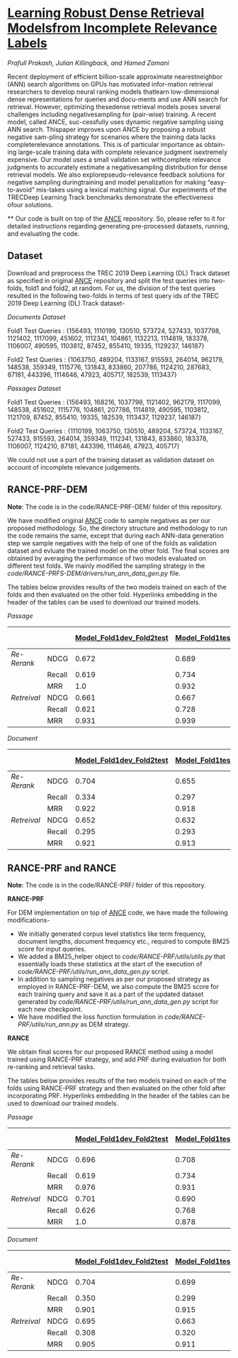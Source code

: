 # [Learning Robust Dense Retrieval Modelsfrom Incomplete Relevance Labels](https://github.com/purble/RANCE/)

*Prafull Prakash, Julian Killingback, and Hamed Zamani*

Recent deployment of efficient billion-scale approximate nearestneighbor (ANN) search algorithms on GPUs has motivated infor-mation retrieval researchers to develop neural ranking models thatlearn low-dimensional dense representations for queries and docu-ments and use ANN search for retrieval. However, optimizing thesedense retrieval models poses several challenges including negativesampling for (pair-wise) training. A recent model, called ANCE, suc-cessfully uses dynamic negative sampling using ANN search. Thispaper improves upon ANCE by proposing a robust negative sam-pling strategy for scenarios where the training data lacks completerelevance annotations. This is of particular importance as obtain-ing large-scale training data with complete relevance judgment isextremely expensive. Our model uses a small validation set withcomplete relevance judgments to accurately estimate a negativesampling distribution for dense retrieval models. We also explorepseudo-relevance feedback solutions for negative sampling duringtraining and model penalization for making “easy-to-avoid” mis-takes using a lexical matching signal. Our experiments of the TRECDeep Learning Track benchmarks demonstrate the effectiveness ofour solutions.

** Our code is built on top of the [ANCE](https://github.com/microsoft/ANCE) repository. So, please refer to it for detailed instructions regarding generating pre-processed datasets, running, and evaluating the code.

## Dataset

Download and preprocess the TREC 2019 Deep Learning (DL) Track dataset as specified in original [ANCE](https://github.com/microsoft/ANCE) repository and split the test queries into two-folds, fold1 and fold2, at random. For us, the division of the test queries resulted in the following two-folds in terms of test query ids of the TREC 2019 Deep Learning (DL) Track dataset-

*Documents Dataset*

Fold1 Test Queries : {156493, 1110199, 130510, 573724, 527433, 1037798, 1121402, 1117099, 451602, 1112341, 104861, 1132213, 1114819, 183378, 1106007, 490595, 1103812, 87452, 855410, 19335, 1129237, 146187}

Fold2 Test Queries : {1063750, 489204, 1133167, 915593, 264014, 962179, 148538, 359349, 1115776, 131843, 833860, 207786, 1124210, 287683, 87181, 443396, 1114646, 47923, 405717, 182539, 1113437}

*Passages Dataset*

Fold1 Test Queries : {156493, 168216, 1037798, 1121402, 962179, 1117099, 148538, 451602, 1115776, 104861, 207786, 1114819, 490595, 1103812, 1121709, 87452, 855410, 19335, 182539, 1113437, 1129237, 146187}

Fold2 Test Queries : {1110199, 1063750, 130510, 489204, 573724, 1133167, 527433, 915593, 264014, 359349, 1112341, 131843, 833860, 183378, 1106007, 1124210, 87181, 443396, 1114646, 47923, 405717}

We could not use a part of the training dataset as validation dataset on account of incomplete relevance judgements.

## RANCE-PRF-DEM

**Note**: The code is in the code/RANCE-PRF-DEM/ folder of this repository.
  
We have modified original [ANCE](https://github.com/microsoft/ANCE) code to sample negatives as per our proposed methodology. So, the directory structure and methodology to run the code remains the same, except that during each ANN-data generation step we sample negatives with the help of one of the folds as validation dataset and evluate the trained model on the other fold. The final scores are obtained by averaging the performance of two models evaluated on different test folds. We mainly modified the sampling strategy in the *code/RANCE-PRFS-DEM/drivers/run_ann_data_gen.py* file.

The tables below provides results of the two models trained on each of the folds and then evaluated on the other fold. Hyperlinks embedding in the header of the tables can be used to download our trained models.

*Passage*

|             |               | [Model_Fold1dev_Fold2test](https://github.com/microsoft/ANCE)  | [Model_Fold1test_Fold2dev](https://github.com/microsoft/ANCE)  | Average Performance |
|-------------|---------------|----------------------------|-----------------------------|---------------------|
| *Re-Rerank* | NDCG          |          0.672             |          0.689              |        0.681        |
|             | Recall        |          0.619             |          0.734              |        0.676        |
|             | MRR           |          1.0               |          0.932              |        0.966        |
| *Retreival* | NDCG          |          0.661             |          0.667              |        0.664        |
|             | Recall        |          0.621             |          0.728              |        0.674        |
|             | MRR           |          0.931             |          0.939              |        0.935        |


*Document*

|             |               | [Model_Fold1dev_Fold2test](https://github.com/microsoft/ANCE)  | [Model_Fold1test_Fold2dev](https://github.com/microsoft/ANCE)  | Average Performance |
|-------------|---------------|----------------------------|-----------------------------|---------------------|
| *Re-Rerank* | NDCG          |          0.704             |          0.655              |        0.68         |
|             | Recall        |          0.334             |          0.297              |        0.315        |
|             | MRR           |          0.922             |          0.918              |        0.92         |
| *Retreival* | NDCG          |          0.652             |          0.632              |        0.642        |
|             | Recall        |          0.295             |          0.293              |        0.294        |
|             | MRR           |          0.921             |          0.913              |        0.917        |


## RANCE-PRF and RANCE

**Note**: The code is in the code/RANCE-PRF/ folder of this repository.

**RANCE-PRF**

For DEM implementation on top of [ANCE](https://github.com/microsoft/ANCE) code, we have made the following modifications-

* We initially generated corpus level statistics like term frequency, document lengths, document frequency etc., required to compute BM25 score for input queries.
* We added a BM25_helper object to *code/RANCE-PRF/utils/utils.py* that essentially loads these statistics at the start of the execution of *code/RANCE-PRF/utils/run_ann_data_gen.py* script.
* In addition to sampling negatives as per our proposed strategy as employed in RANCE-PRF-DEM, we also compute the BM25 score for each training query and save it as a part of the updated dataset generated by *code/RANCE-PRF/utils/run_ann_data_gen.py* script for each new checkpoint.
* We have modified the loss function formulation in *code/RANCE-PRF/utils/run_ann.py* as DEM strategy.

**RANCE**

We obtain final scores for our proposed RANCE method using a model trained using RANCE-PRF strategy, and add PRF during evaluation for both re-ranking and retrieval tasks.

The tables below provides results of the two models trained on each of the folds using RANCE-PRF strategy and then evaluated on the other fold after incorporating PRF. Hyperlinks embedding in the header of the tables can be used to download our trained models.

*Passage*

|             |               | [Model_Fold1dev_Fold2test](https://github.com/microsoft/ANCE)  | [Model_Fold1test_Fold2dev](https://github.com/microsoft/ANCE)  | Average Performance |
|-------------|---------------|----------------------------|-----------------------------|---------------------|
| *Re-Rerank* | NDCG          |          0.696             |          0.708              |        0.702        |
|             | Recall        |          0.619             |          0.734              |        0.676        |
|             | MRR           |          0.976             |          0.931              |        0.954        |
| *Retreival* | NDCG          |          0.701             |          0.690              |        0.695        |
|             | Recall        |          0.626             |          0.768              |        0.697        |
|             | MRR           |          1.0               |          0.878              |        0.939        |


*Document*

|             |               | [Model_Fold1dev_Fold2test](https://github.com/microsoft/ANCE)  | [Model_Fold1test_Fold2dev](https://github.com/microsoft/ANCE)  | Average Performance |
|-------------|---------------|----------------------------|-----------------------------|---------------------|
| *Re-Rerank* | NDCG          |          0.704             |          0.699              |        0.702        |
|             | Recall        |          0.350             |          0.299              |        0.325        |
|             | MRR           |          0.901             |          0.915              |        0.908        |
| *Retreival* | NDCG          |          0.695             |          0.663              |        0.679        |
|             | Recall        |          0.308             |          0.320              |        0.314        |
|             | MRR           |          0.905             |          0.911              |        0.908        |

